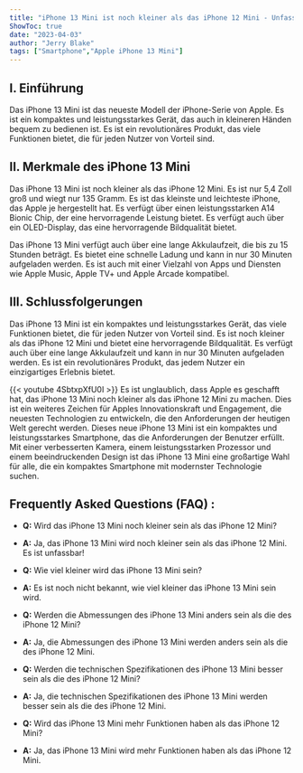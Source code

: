 ```yaml
---
title: "iPhone 13 Mini ist noch kleiner als das iPhone 12 Mini - Unfassbar!"
ShowToc: true 
date: "2023-04-03"
author: "Jerry Blake" 
tags: ["Smartphone","Apple iPhone 13 Mini"]
---
```

## I. Einführung

Das iPhone 13 Mini ist das neueste Modell der iPhone-Serie von Apple. Es ist ein kompaktes und leistungsstarkes Gerät, das auch in kleineren Händen bequem zu bedienen ist. Es ist ein revolutionäres Produkt, das viele Funktionen bietet, die für jeden Nutzer von Vorteil sind. 

## II. Merkmale des iPhone 13 Mini

Das iPhone 13 Mini ist noch kleiner als das iPhone 12 Mini. Es ist nur 5,4 Zoll groß und wiegt nur 135 Gramm. Es ist das kleinste und leichteste iPhone, das Apple je hergestellt hat. Es verfügt über einen leistungsstarken A14 Bionic Chip, der eine hervorragende Leistung bietet. Es verfügt auch über ein OLED-Display, das eine hervorragende Bildqualität bietet. 

Das iPhone 13 Mini verfügt auch über eine lange Akkulaufzeit, die bis zu 15 Stunden beträgt. Es bietet eine schnelle Ladung und kann in nur 30 Minuten aufgeladen werden. Es ist auch mit einer Vielzahl von Apps und Diensten wie Apple Music, Apple TV+ und Apple Arcade kompatibel. 

## III. Schlussfolgerungen

Das iPhone 13 Mini ist ein kompaktes und leistungsstarkes Gerät, das viele Funktionen bietet, die für jeden Nutzer von Vorteil sind. Es ist noch kleiner als das iPhone 12 Mini und bietet eine hervorragende Bildqualität. Es verfügt auch über eine lange Akkulaufzeit und kann in nur 30 Minuten aufgeladen werden. Es ist ein revolutionäres Produkt, das jedem Nutzer ein einzigartiges Erlebnis bietet.

{{< youtube 4SbtxpXfU0I >}} 
Es ist unglaublich, dass Apple es geschafft hat, das iPhone 13 Mini noch kleiner als das iPhone 12 Mini zu machen. Dies ist ein weiteres Zeichen für Apples Innovationskraft und Engagement, die neuesten Technologien zu entwickeln, die den Anforderungen der heutigen Welt gerecht werden. Dieses neue iPhone 13 Mini ist ein kompaktes und leistungsstarkes Smartphone, das die Anforderungen der Benutzer erfüllt. Mit einer verbesserten Kamera, einem leistungsstarken Prozessor und einem beeindruckenden Design ist das iPhone 13 Mini eine großartige Wahl für alle, die ein kompaktes Smartphone mit modernster Technologie suchen.

## Frequently Asked Questions (FAQ) :
- **Q:** Wird das iPhone 13 Mini noch kleiner sein als das iPhone 12 Mini?

- **A:** Ja, das iPhone 13 Mini wird noch kleiner sein als das iPhone 12 Mini. Es ist unfassbar!

- **Q:** Wie viel kleiner wird das iPhone 13 Mini sein?

- **A:** Es ist noch nicht bekannt, wie viel kleiner das iPhone 13 Mini sein wird.

- **Q:** Werden die Abmessungen des iPhone 13 Mini anders sein als die des iPhone 12 Mini?

- **A:** Ja, die Abmessungen des iPhone 13 Mini werden anders sein als die des iPhone 12 Mini.

- **Q:** Werden die technischen Spezifikationen des iPhone 13 Mini besser sein als die des iPhone 12 Mini?

- **A:** Ja, die technischen Spezifikationen des iPhone 13 Mini werden besser sein als die des iPhone 12 Mini.

- **Q:** Wird das iPhone 13 Mini mehr Funktionen haben als das iPhone 12 Mini?

- **A:** Ja, das iPhone 13 Mini wird mehr Funktionen haben als das iPhone 12 Mini.


